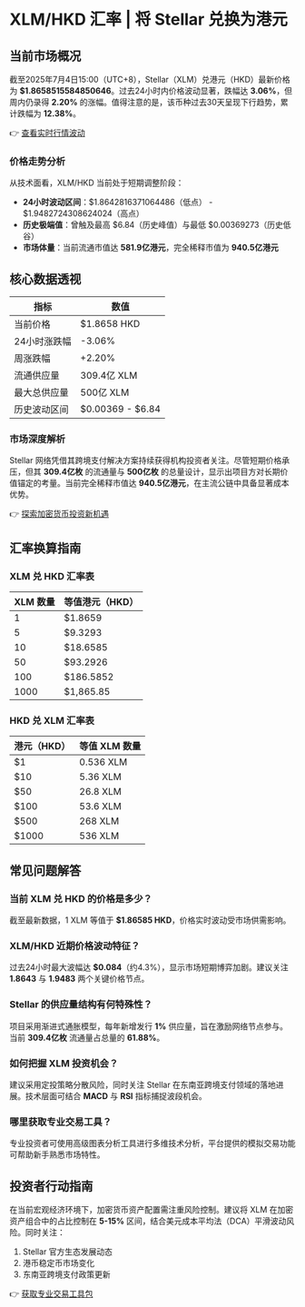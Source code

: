# XLM/HKD 汇率 | 将 Stellar 兑换为港元

## 当前市场概况

截至2025年7月4日15:00（UTC+8），Stellar（XLM）兑港元（HKD）最新价格为 **$1.8658515584850646**。过去24小时内价格波动显著，跌幅达 **3.06%**，但周内仍录得 **2.20%** 的涨幅。值得注意的是，该币种过去30天呈现下行趋势，累计跌幅为 **12.38%**。

👉 [查看实时行情波动](https://bit.ly/okx_welcome)

### 价格走势分析

从技术面看，XLM/HKD 当前处于短期调整阶段：
- **24小时波动区间**：$1.8642816371064486（低点） - $1.9482724308624024（高点）
- **历史极端值**：曾触及最高 $6.84（历史峰值）与最低 $0.00369273（历史低谷）
- **市场体量**：当前流通市值达 **581.9亿港元**，完全稀释市值为 **940.5亿港元**

## 核心数据透视

| 指标                | 数值                  |
|---------------------|-----------------------|
| 当前价格            | $1.8658 HKD           |
| 24小时涨跌幅        | -3.06%                |
| 周涨跌幅            | +2.20%                |
| 流通供应量          | 309.4亿 XLM           |
| 最大总供应量        | 500亿 XLM             |
| 历史波动区间        | $0.00369 - $6.84      |

### 市场深度解析

Stellar 网络凭借其跨境支付解决方案持续获得机构投资者关注。尽管短期价格承压，但其 **309.4亿枚** 的流通量与 **500亿枚** 的总量设计，显示出项目方对长期价值锚定的考量。当前完全稀释市值达 **940.5亿港元**，在主流公链中具备显著成本优势。

👉 [探索加密货币投资新机遇](https://bit.ly/okx_welcome)

## 汇率换算指南

### XLM 兑 HKD 汇率表

| XLM 数量 | 等值港元（HKD）          |
|----------|--------------------------|
| 1        | $1.8659                  |
| 5        | $9.3293                  |
| 10       | $18.6585                 |
| 50       | $93.2926                 |
| 100      | $186.5852                |
| 1000     | $1,865.85                |

### HKD 兑 XLM 汇率表

| 港元（HKD） | 等值 XLM 数量          |
|-------------|------------------------|
| $1          | 0.536 XLM              |
| $10         | 5.36 XLM               |
| $50         | 26.8 XLM               |
| $100        | 53.6 XLM               |
| $500        | 268 XLM                |
| $1000       | 536 XLM                |

## 常见问题解答

### 当前 XLM 兑 HKD 的价格是多少？
截至最新数据，1 XLM 等值于 **$1.86585 HKD**，价格实时波动受市场供需影响。

### XLM/HKD 近期价格波动特征？
过去24小时最大波幅达 **$0.084**（约4.3%），显示市场短期博弈加剧。建议关注 **1.8643** 与 **1.9483** 两个关键价格节点。

### Stellar 的供应量结构有何特殊性？
项目采用渐进式通胀模型，每年新增发行 **1%** 供应量，旨在激励网络节点参与。当前 **309.4亿枚** 流通量占总量的 **61.88%**。

### 如何把握 XLM 投资机会？
建议采用定投策略分散风险，同时关注 Stellar 在东南亚跨境支付领域的落地进展。技术层面可结合 **MACD** 与 **RSI** 指标捕捉波段机会。

### 哪里获取专业交易工具？
专业投资者可使用高级图表分析工具进行多维技术分析，平台提供的模拟交易功能可帮助新手熟悉市场特性。

## 投资者行动指南

在当前宏观经济环境下，加密货币资产配置需注重风险控制。建议将 XLM 在加密资产组合中的占比控制在 **5-15%** 区间，结合美元成本平均法（DCA）平滑波动风险。同时关注：
1. Stellar 官方生态发展动态
2. 港币稳定币市场变化
3. 东南亚跨境支付政策更新

👉 [获取专业交易工具包](https://bit.ly/okx_welcome)